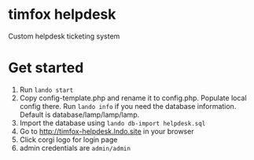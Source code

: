 # timfox helpdesk

Custom helpdesk ticketing system

# Get started

1. Run `lando start`
2. Copy config-template.php and rename it to config.php. Populate local config there. Run `lando info` if you need the database information. Default is database/lamp/lamp/lamp.
3. Import the database using `lando db-import helpdesk.sql`
4. Go to http://timfox-helpdesk.lndo.site in your browser
5. Click corgi logo for login page
6. admin credentials are `admin/admin`
